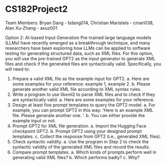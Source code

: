 # CS182Project2
Team Members: Bryan Dang - bdang014, Christian Maristela - cmari038, Alan Xu-Zhang - axuz001

Option 2: AI-based Input Generation
Pre-trained large language models (LLMs) have recently emerged as a breakthrough technique,
and many researchers have been exploring how LLMs can be applied to software testing for
generating structured data, such as XML files.
For this option, you will use the pre-trained GPT2 as the input generator to generate XML files
and check if the generated files are syntactically valid. Specifically, you will need to:
1. Prepare a valid XML file as the example input for GPT2.
a. Here are some examples for your reference: example 1, example 2.
b. Please generate another valid XML file according to XML syntax rules.
2. Write a program to use libxml2 to parse XML files and to check if they are syntactically
valid.
a. Here are some examples for your reference.
3. Design at least five prompt templates to query the GPT2 model.
a. For example, you can prompt GPT2 in this way: ‘Here is an example XML file.
Please generate another one. <sample-xml>’.
b. You can either provide the example input or not.
4. Prompt GPT2 for XML file generation.
a. Import the Hugging Face checkpoint GPT2.
b. Prompt GPT2 using your designed prompt templates.
c. Collect the response from GPT2 (i.e., generated XML files).
5. Check syntactic validity.
a. Use the program in Step 2 to check the syntactic validity of the generated XML
files and record the results.
6. Compare prompt templates.
a. Which kinds of prompts perform well in generating valid XML files?
b. Which performs badly?
c. Why?
